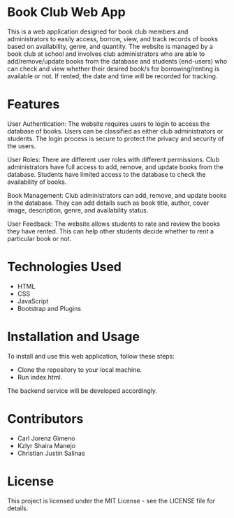 # Book Club Web App
This is a web application designed for book club members and administrators to easily access, borrow, view, and track records of books based on availability, genre, and quantity. The website is managed by a book club at school and involves club administrators who are able to add/remove/update books from the database and students (end-users) who can check and view whether their desired book/s for borrowing/renting is available or not. If rented, the date and time will be recorded for tracking.

# Features

User Authentication: The website requires users to login to access the database of books. Users can be classified as either club administrators or students. The login process is secure to protect the privacy and security of the users.

User Roles: There are different user roles with different permissions. Club administrators have full access to add, remove, and update books from the database. Students have limited access to the database to check the availability of books.

Book Management: Club administrators can add, remove, and update books in the database. They can add details such as book title, author, cover image, description, genre, and availability status.

User Feedback: The website allows students to rate and review the books they have rented. This can help other students decide whether to rent a particular book or not.

# Technologies Used
- HTML
- CSS
- JavaScript
- Bootstrap and Plugins

# Installation and Usage

To install and use this web application, follow these steps:

- Clone the repository to your local machine.
- Run index.html.

The backend service will be developed accordingly.

# Contributors
- Carl Jorenz Gimeno 
- Kzlyr Shaira Manejo
- Christian Justin Salinas

# License
This project is licensed under the MIT License - see the LICENSE file for details.